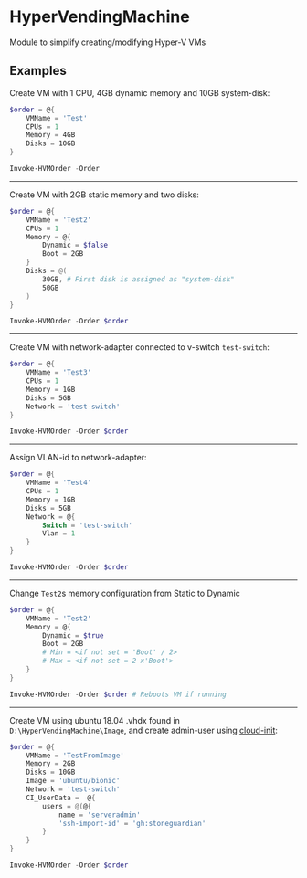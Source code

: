 # HyperVendingMachine

Module to simplify creating/modifying Hyper-V VMs

## Examples

Create VM with 1 CPU, 4GB dynamic memory and 10GB system-disk:
```powershell
$order = @{
    VMName = 'Test'
    CPUs = 1
    Memory = 4GB
    Disks = 10GB
}

Invoke-HVMOrder -Order 
```
---
Create VM with 2GB static memory and two disks:
```powershell
$order = @{
    VMName = 'Test2'
    CPUs = 1
    Memory = @{
        Dynamic = $false
        Boot = 2GB
    }
    Disks = @(
        30GB, # First disk is assigned as "system-disk"
        50GB
    )
}

Invoke-HVMOrder -Order $order
```
---
Create VM with network-adapter connected to v-switch `test-switch`:
```powershell
$order = @{
    VMName = 'Test3'
    CPUs = 1
    Memory = 1GB
    Disks = 5GB
    Network = 'test-switch'
}

Invoke-HVMOrder -Order $order
```
---
Assign VLAN-id to network-adapter:
```powershell
$order = @{
    VMName = 'Test4'
    CPUs = 1
    Memory = 1GB
    Disks = 5GB
    Network = @{
        Switch = 'test-switch'
        Vlan = 1
    }
}

Invoke-HVMOrder -Order $order
```
---
Change `Test2`s memory configuration from Static to Dynamic
```powershell
$order = @{
    VMName = 'Test2'
    Memory = @{
        Dynamic = $true
        Boot = 2GB
        # Min = <if not set = 'Boot' / 2>
        # Max = <if not set = 2 x'Boot'>
    }
}

Invoke-HVMOrder -Order $order # Reboots VM if running
```
---
Create VM using ubuntu 18.04 .vhdx found in `D:\HyperVendingMachine\Image`, and create admin-user using [cloud-init](https://cloudinit.readthedocs.io/en/latest/):
```powershell
$order = @{
    VMName = 'TestFromImage'
    Memory = 2GB
    Disks = 10GB
    Image = 'ubuntu/bionic'
    Network = 'test-switch'
    CI_UserData =  @{
        users = @(@{
            name = 'serveradmin'
            'ssh-import-id' = 'gh:stoneguardian'
        }
    }
}

Invoke-HVMOrder -Order $order
```